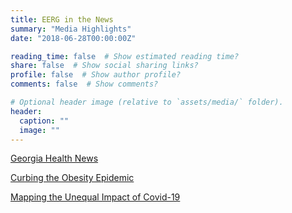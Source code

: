 ```yaml
---
title: EERG in the News
summary: "Media Highlights"
date: "2018-06-28T00:00:00Z"

reading_time: false  # Show estimated reading time?
share: false  # Show social sharing links?
profile: false  # Show author profile?
comments: false  # Show comments?

# Optional header image (relative to `assets/media/` folder).
header:
  caption: ""
  image: ""
---
```


[Georgia Health News](https://www.georgiahealthnews.com/2021/10/georgians-struggling-afford-health-care-survey/)

[Curbing the Obesity Epidemic](https://research.uga.edu/news/curbing-the-obesity-epidemic/)

[Mapping the Unequal Impact of Covid-19](https://news.uga.edu/researchers-map-unequal-impact-covid-19/)